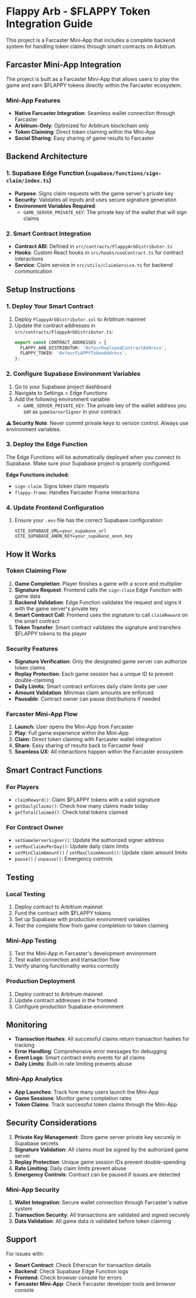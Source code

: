# Flappy Arb - $FLAPPY Token Integration Guide

This project is a Farcaster Mini-App that includes a complete backend system for handling token claims through smart contracts on Arbitrum.

## Farcaster Mini-App Integration

The project is built as a Farcaster Mini-App that allows users to play the game and earn $FLAPPY tokens directly within the Farcaster ecosystem.

### Mini-App Features
- **Native Farcaster Integration**: Seamless wallet connection through Farcaster
- **Arbitrum-Only**: Optimized for Arbitrum blockchain only
- **Token Claiming**: Direct token claiming within the Mini-App
- **Social Sharing**: Easy sharing of game results to Farcaster

## Backend Architecture

### 1. Supabase Edge Function (`supabase/functions/sign-claim/index.ts`)
- **Purpose**: Signs claim requests with the game server's private key
- **Security**: Validates all inputs and uses secure signature generation
- **Environment Variables Required**:
  - `GAME_SERVER_PRIVATE_KEY`: The private key of the wallet that will sign claims

### 2. Smart Contract Integration
- **Contract ABI**: Defined in `src/contracts/FlappyArbDistributor.ts` 
- **Hooks**: Custom React hooks in `src/hooks/useContract.ts` for contract interactions
- **Service**: Claim service in `src/utils/claimService.ts` for backend communication

## Setup Instructions

### 1. Deploy Your Smart Contract
1. Deploy `FlappyArbDistributor.sol` to Arbitrum mainnet
2. Update the contract addresses in `src/contracts/FlappyArbDistributor.ts`:
   ```typescript
   export const CONTRACT_ADDRESSES = {
     FLAPPY_ARB_DISTRIBUTOR: '0xYourDeployedContractAddress',
     FLAPPY_TOKEN: '0xYourFLAPPYTokenAddress',
   };
   ```

### 2. Configure Supabase Environment Variables
1. Go to your Supabase project dashboard
2. Navigate to Settings > Edge Functions
3. Add the following environment variable:
   - `GAME_SERVER_PRIVATE_KEY`: The private key of the wallet address you set as `gameServerSigner` in your contract

**⚠️ Security Note**: Never commit private keys to version control. Always use environment variables.

### 3. Deploy the Edge Function
The Edge Functions will be automatically deployed when you connect to Supabase. Make sure your Supabase project is properly configured.

**Edge Functions included:**
- `sign-claim`: Signs token claim requests
- `flappy-frame`: Handles Farcaster Frame interactions

### 4. Update Frontend Configuration
1. Ensure your `.env` file has the correct Supabase configuration:
   ```
   VITE_SUPABASE_URL=your_supabase_url
   VITE_SUPABASE_ANON_KEY=your_supabase_anon_key
   ```

## How It Works

### Token Claiming Flow
1. **Game Completion**: Player finishes a game with a score and multiplier
2. **Signature Request**: Frontend calls the `sign-claim` Edge Function with game data
3. **Backend Validation**: Edge Function validates the request and signs it with the game server's private key
4. **Smart Contract Call**: Frontend uses the signature to call `claimReward` on the smart contract
5. **Token Transfer**: Smart contract validates the signature and transfers $FLAPPY tokens to the player

### Security Features
- **Signature Verification**: Only the designated game server can authorize token claims
- **Replay Protection**: Each game session has a unique ID to prevent double-claiming
- **Daily Limits**: Smart contract enforces daily claim limits per user
- **Amount Validation**: Min/max claim amounts are enforced
- **Pausable**: Contract owner can pause distributions if needed

### Farcaster Mini-App Flow
1. **Launch**: User opens the Mini-App from Farcaster
2. **Play**: Full game experience within the Mini-App
3. **Claim**: Direct token claiming with Farcaster wallet integration
4. **Share**: Easy sharing of results back to Farcaster feed
5. **Seamless UX**: All interactions happen within the Farcaster ecosystem
## Smart Contract Functions

### For Players
- `claimReward()`: Claim $FLAPPY tokens with a valid signature
- `getDailyClaims()`: Check how many claims made today
- `getTotalClaimed()`: Check total tokens claimed

### For Contract Owner
- `setGameServerSigner()`: Update the authorized signer address
- `setMaxClaimsPerDay()`: Update daily claim limits
- `setMinClaimAmount()` / `setMaxClaimAmount()`: Update claim amount limits
- `pause()` / `unpause()`: Emergency controls

## Testing

### Local Testing
1. Deploy contract to Arbitrum mainnet
2. Fund the contract with $FLAPPY tokens
3. Set up Supabase with production environment variables
4. Test the complete flow from game completion to token claiming

### Mini-App Testing
1. Test the Mini-App in Farcaster's development environment
2. Test wallet connection and transaction flow
3. Verify sharing functionality works correctly

### Production Deployment
1. Deploy contract to Arbitrum mainnet
2. Update contract addresses in the frontend
3. Configure production Supabase environment

## Monitoring

- **Transaction Hashes**: All successful claims return transaction hashes for tracking
- **Error Handling**: Comprehensive error messages for debugging
- **Event Logs**: Smart contract emits events for all claims
- **Daily Limits**: Built-in rate limiting prevents abuse

### Mini-App Analytics
- **App Launches**: Track how many users launch the Mini-App
- **Game Sessions**: Monitor game completion rates
- **Token Claims**: Track successful token claims through the Mini-App

## Security Considerations

1. **Private Key Management**: Store game server private key securely in Supabase secrets
2. **Signature Validation**: All claims must be signed by the authorized game server
3. **Replay Protection**: Unique game session IDs prevent double-spending
4. **Rate Limiting**: Daily claim limits prevent abuse
5. **Emergency Controls**: Contract can be paused if issues are detected

### Mini-App Security
1. **Wallet Integration**: Secure wallet connection through Farcaster's native system
2. **Transaction Security**: All transactions are validated and signed securely
3. **Data Validation**: All game data is validated before token claiming

## Support

For issues with:
- **Smart Contract**: Check Etherscan for transaction details
- **Backend**: Check Supabase Edge Function logs
- **Frontend**: Check browser console for errors
- **Farcaster Mini-App**: Check Farcaster developer tools and browser console